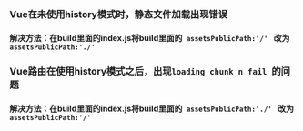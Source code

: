 ### Vue在未使用history模式时，静态文件加载出现错误

#### 解决方法：在build里面的index.js将build里面的``  assetsPublicPath:'/'  `` 改为 ``  assetsPublicPath:'./' ``

### Vue路由在使用history模式之后，出现``loading chunk n fail ``的问题

#### 解决方法：在build里面的index.js将build里面的``  assetsPublicPath:'./'  `` 改为 ``  assetsPublicPath:'/' ``

